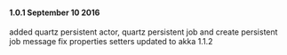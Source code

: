 #### 1.0.1 September 10 2016 ####
added quartz persistent actor, quartz persistent job and create persistent job message
fix properties setters
updated to akka 1.1.2
